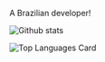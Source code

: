A Brazilian developer! 

![Github stats](https://github-readme-stats.vercel.app/api?username=ronaldoperes&theme=highcontrast&show_icons=true&count_private=true)

![Top Languages Card](https://github-readme-stats.vercel.app/api/top-langs/?username=ronaldoperes&layout=compact)

